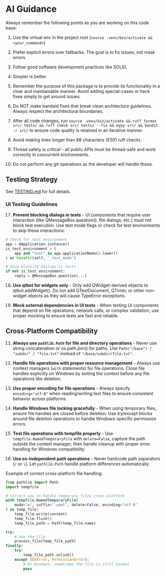 # AI Guidance

Always remember the following points as you are working on this code base:

1. Use the virtual env in the project root (`source .venv/bin/activate && <your_command>`)

2. Prefer explicit errors over fallbacks. The goal is to fix issues, not mask errors.

3. Follow good software development practices like SOLID.

4. Simpler is better.

5. Remember the purpose of this package is to provide its functionality in a clear and maintainable manner. Avoid adding special-cases or hack fixes simply to get around issues.

6. Do NOT make bandaid fixes that break clean architecture guidelines. Always respect the architectural boundaries.

7. After all code changes, run `source .venv/bin/activate && ruff format src/ tests/ && ruff check src/ tests/ --fix && mypy src/ && bandit -r src/` to ensure code quality is retained in an iterative manner.

8. Avoid making lines longer than 88 characters (E501 ruff check).

9. Thread safety is critical - all public APIs must be thread-safe and work correctly in concurrent environments.

10. Do not perform any git operations as the developer will handle those.

## Testing Strategy

See [TESTING.md](TESTING.md) for full details.

### UI Testing Guidelines

17. **Prevent blocking dialogs in tests** - UI components that require user interaction (like QMessageBox.question(), file dialogs, etc.) must not block test execution. Use test mode flags or check for test environments to skip these interactions:

```python
# Check for test environment
app = QApplication.instance()
is_test_environment = (
    app and "test" in app.applicationName().lower()
) or hasattr(self, '_test_mode')

# Skip blocking dialogs in tests
if not is_test_environment:
    reply = QMessageBox.question(...)
```

18. **Use qtbot for widgets only** - Only add QWidget-derived objects to qtbot.addWidget(). Do not add QTextDocument, QTimer, or other non-widget objects as they will cause TypeError exceptions.

19. **Mock external dependencies in UI tests** - When testing UI components that depend on file operations, network calls, or complex validation, use proper mocking to ensure tests are fast and reliable.

## Cross-Platform Compatibility

11. **Always use `pathlib.Path` for file and directory operations** - Never use string concatenation or os.path.join() for paths. Use `Path("/base") / "subdir" / "file.txt"` instead of `"/base/subdir/file.txt"`.

12. **Handle file operations with proper resource management** - Always use context managers (`with` statements) for file operations. Close file handles explicitly on Windows by exiting the context before any file operations like deletion.

13. **Use proper encoding for file operations** - Always specify `encoding="utf-8"` when reading/writing text files to ensure consistent behavior across platforms.

14. **Handle Windows file locking gracefully** - When using temporary files, ensure file handles are closed before deletion. Use try/except blocks around file deletion operations to handle Windows-specific permission errors.

15. **Test file operations with tempfile properly** - Use `tempfile.NamedTemporaryFile` with `delete=False`, capture the path outside the context manager, then handle cleanup with proper error handling for Windows compatibility.

16. **Use os-independent path operations** - Never hardcode path separators (`/` or `\`). Let `pathlib.Path` handle platform differences automatically.

Example of correct cross-platform file handling:

```python
from pathlib import Path
import tempfile

# Correct way to handle temporary files cross-platform
with tempfile.NamedTemporaryFile(
    mode="w", suffix=".yaml", delete=False, encoding="utf-8"
) as temp_file:
    temp_file.write(content)
    temp_file.flush()
    temp_file_path = Path(temp_file.name)

try:
    # Use the file
    process_file(temp_file_path)
finally:
    try:
        temp_file_path.unlink()
    except (OSError, PermissionError):
        # On Windows, sometimes the file is still locked
        pass
```
